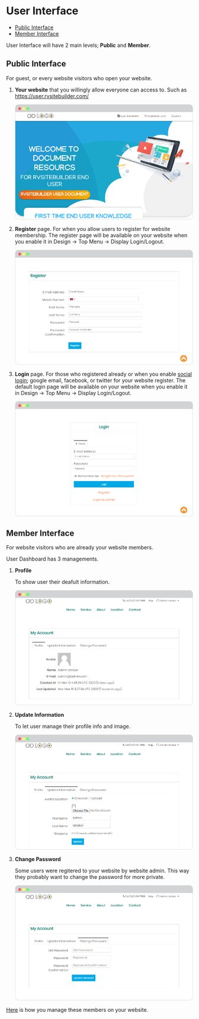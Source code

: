 # User Interface

-   [Public Interface](#public-interface)
-   [Member Interface](#member-interface)

User Interface will have 2 main levels; **Public** and **Member**.

## Public Interface

For guest, or every website visitors who open your website.

1. **Your website** that you willingly allow everyone can access to. Such as https://user.rvsitebuilder.com/
   
   ![image](images/user_interface/img_user_rvsitebuilder.png)

2. **Register** page. For when you allow users to register for website membership. The register page will be available on your website when you enable it in Design -> Top Menu -> Display Login/Logout.
   
   ![image](images/user_interface/img_register.png)

3. **Login** page. For those who registered already or when you enable [social login](register-and-login-system.md); google email, facebook, or twitter for your website register. The default login page will be available on your website when you enable it in Design -> Top Menu -> Display Login/Logout.
   
   ![image](images/user_interface/img_login.png)

## Member Interface

For website visitors who are already your website members.

User Dashboard has 3 managements.

1. **Profile**

    To show user their deafult information.
    
    ![image](images/user_interface/img_member_interface_01_profile.png)

2. **Update Information**

    To let user manage their profile info and image.
    
    ![image](images/user_interface/img_member_interface_02_update_information.png)

3. **Change Password**

    Some users were regitered to your website by website admin. This way they probably want to change the password for more private.
    
    ![image](images/user_interface/img_member_interface_03_change_password.png)


[Here](website-membership.md) is how you manage these members on your website.
